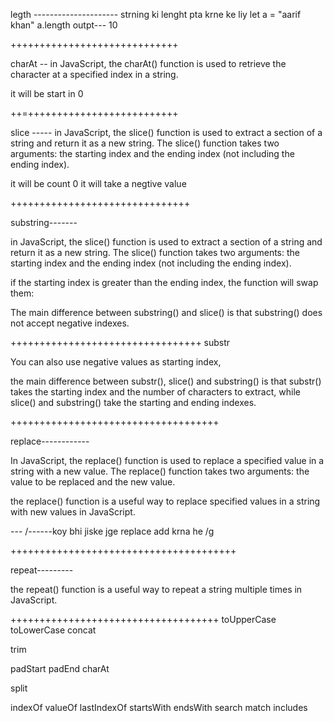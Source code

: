 legth ---------------------
strning ki lenght pta krne ke liy
let a = "aarif khan"
a.length outpt--- 10

+++++++++++++++++++++++++++++

charAt --
in JavaScript, the charAt() function is used to retrieve the character at a specified index in a string.

it will be start in 0

++=++++++++++++++++++++++++++

slice -----
in JavaScript, the slice() function is used to extract a section of a string and return it as a new string. The slice() function takes two arguments: the starting index and the ending index (not including the ending index).

it will be count 0
it will take a negtive value

+++++++++++++++++++++++++++++++

substring-------

in JavaScript, the slice() function is used to extract a section of a string and return it as a new string. The slice() function takes two arguments: the starting index and the ending index (not including the ending index).

if the starting index is greater than the ending index, the function will swap them:

The main difference between substring() and slice() is that substring() does not accept negative indexes.

+++++++++++++++++++++++++++++++++
substr

You can also use negative values as starting index,

the main difference between substr(), slice() and substring() is that substr() takes the starting index and the number of characters to extract, while slice() and substring() take the starting and ending indexes.

++++++++++++++++++++++++++++++++++++

replace------------

In JavaScript, the replace() function is used to replace a specified value in a string with a new value. The replace() function takes two arguments: the value to be replaced and the new value.

the replace() function is a useful way to replace specified values in a string with new values in JavaScript.

--- /------koy bhi jiske jge replace add krna he /g

+++++++++++++++++++++++++++++++++++++++

repeat---------

the repeat() function is a useful way to repeat a string multiple times in JavaScript.

++++++++++++++++++++++++++++++++++++
toUpperCase
toLowerCase
concat

trim

padStart
padEnd
charAt

split

indexOf
valueOf
lastIndexOf
startsWith
endsWith
search
match
includes
